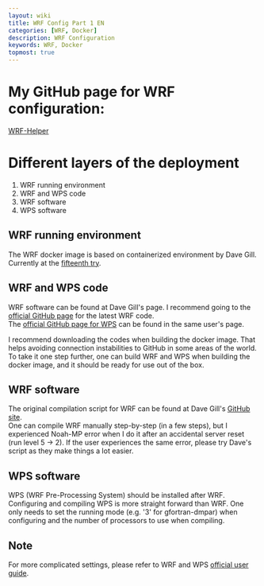 ```yaml
---
layout: wiki
title: WRF Config Part 1 EN
categories: [WRF, Docker]
description: WRF Configuration
keywords: WRF, Docker
topmost: true
---
```


# My GitHub page for WRF configuration:
[WRF-Helper](https://github.com/vysitu/wrf-helper)

# Different layers of the deployment
1. WRF running environment
2. WRF and WPS code
3. WRF software
4. WPS software

## WRF running environment
The WRF docker image is based on containerized environment by Dave Gill.   
Currently at the [fifteenth try](https://hub.docker.com/r/davegill/wrf-coop/tags). 

## WRF and WPS code
WRF software can be found at Dave Gill's page. I recommend going to the [official GitHub page](https://github.com/wrf-model/WRF) for the latest WRF code.       
The [official GitHub page for WPS](https://github.com/wrf-model/WPS) can be found in the same user's page.

I recommend downloading the codes when building the docker image. That helps avoiding connection instabilities to GitHub in some areas of the world. To take it one step further, one can build WRF and WPS when building the docker image, and it should be ready for use out of the box.

## WRF software
The original compilation script for WRF can be found at Dave Gill's [GitHub site](https://github.com/davegill/SCRIPTS).     
One can compile WRF manually step-by-step (in a few steps), but I experienced Noah-MP error when I do it after an accidental server reset (run level 5 -> 2). If the user experiences the same error, please try Dave's script as they make things a lot easier. 

## WPS software
WPS (WRF Pre-Processing System) should be installed after WRF.      
Configuring and compiling WPS is more straight forward than WRF. One only needs to set the running mode (e.g. '3' for gfortran-dmpar) when configuring and the number of processors to use when compiling. 

## Note
For more complicated settings, please refer to WRF and WPS [official user guide](https://www2.mmm.ucar.edu/wrf/users/docs/user_guide_v4/contents.html).
